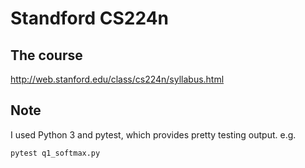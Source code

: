# Standford CS224n

## The course 

http://web.stanford.edu/class/cs224n/syllabus.html


## Note

I used Python 3 and pytest, which provides pretty testing output. e.g.

```
pytest q1_softmax.py
```
